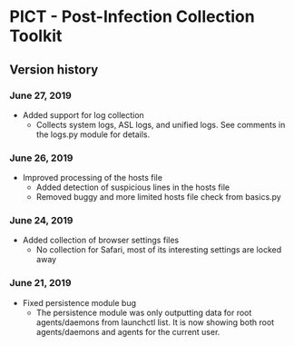# PICT - Post-Infection Collection Toolkit
## Version history

### June 27, 2019

* Added support for log collection
	* Collects system logs, ASL logs, and unified logs. See comments in the logs.py module for details.

### June 26, 2019

* Improved processing of the hosts file
	* Added detection of suspicious lines in the hosts file
	* Removed buggy and more limited hosts file check from basics.py

### June 24, 2019

* Added collection of browser settings files
  * No collection for Safari, most of its interesting settings are locked away

### June 21, 2019

* Fixed persistence module bug
  * The persistence module was only outputting data for root agents/daemons from launchctl list. It is now showing both root agents/daemons and agents for the current user.